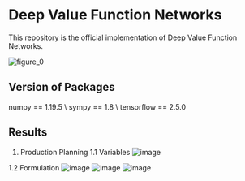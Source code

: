 # Deep Value Function Networks

This repository is the official implementation of Deep Value Function Networks. 

![figure_0](https://user-images.githubusercontent.com/105804347/169448524-932f1486-e376-4a8c-965a-4860e0c83ea0.jpg)

## Version of Packages

numpy == 1.19.5 \\
sympy == 1.8 \\
tensorflow == 2.5.0

## Results

1. Production Planning
  1.1 Variables
  ![image](https://user-images.githubusercontent.com/105804347/170273250-c4b2a84a-8dce-4ed3-b591-e010840acbb0.png)
  
  1.2 Formulation
  ![image](https://user-images.githubusercontent.com/105804347/170273372-077b7bff-16b6-48ae-9300-dd0a386be94c.png)
  ![image](https://user-images.githubusercontent.com/105804347/170273394-73a84f1d-e237-4f06-9496-f8a3d0f9491e.png)
  ![image](https://user-images.githubusercontent.com/105804347/170273459-6d7d85fa-9acb-4ba4-80c4-a21b048d4fd7.png)

  
  
